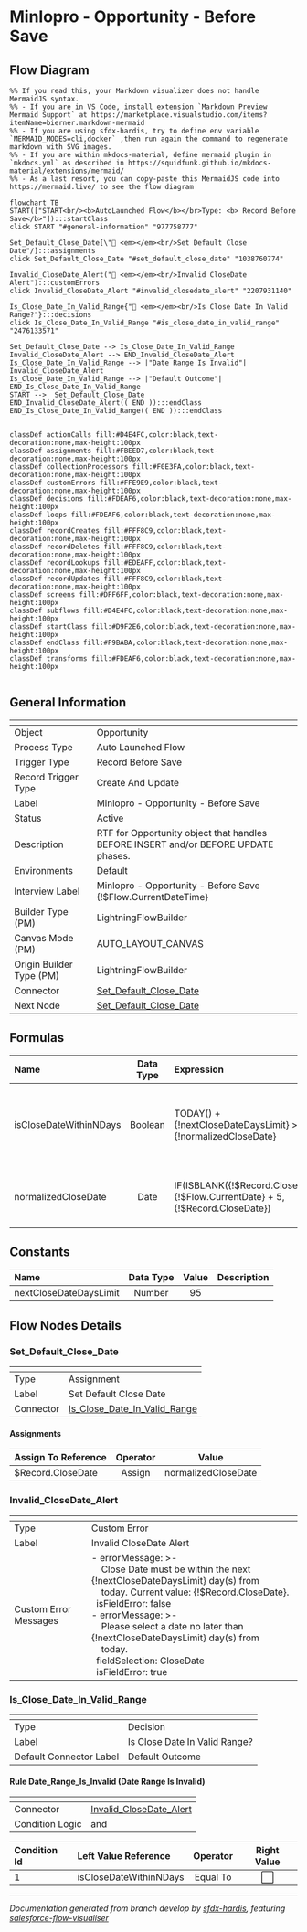 # Minlopro - Opportunity - Before Save

## Flow Diagram

```mermaid
%% If you read this, your Markdown visualizer does not handle MermaidJS syntax.
%% - If you are in VS Code, install extension `Markdown Preview Mermaid Support` at https://marketplace.visualstudio.com/items?itemName=bierner.markdown-mermaid
%% - If you are using sfdx-hardis, try to define env variable `MERMAID_MODES=cli,docker` ,then run again the command to regenerate markdown with SVG images.
%% - If you are within mkdocs-material, define mermaid plugin in `mkdocs.yml` as described in https://squidfunk.github.io/mkdocs-material/extensions/mermaid/
%% - As a last resort, you can copy-paste this MermaidJS code into https://mermaid.live/ to see the flow diagram

flowchart TB
START(["START<br/><b>AutoLaunched Flow</b></br>Type: <b> Record Before Save</b>"]):::startClass
click START "#general-information" "977758777"

Set_Default_Close_Date[\"🟰 <em></em><br/>Set Default Close Date"/]:::assignments
click Set_Default_Close_Date "#set_default_close_date" "1038760774"

Invalid_CloseDate_Alert("🚫 <em></em><br/>Invalid CloseDate Alert"):::customErrors
click Invalid_CloseDate_Alert "#invalid_closedate_alert" "2207931140"

Is_Close_Date_In_Valid_Range{"🔀 <em></em><br/>Is Close Date In Valid Range?"}:::decisions
click Is_Close_Date_In_Valid_Range "#is_close_date_in_valid_range" "2476133571"

Set_Default_Close_Date --> Is_Close_Date_In_Valid_Range
Invalid_CloseDate_Alert --> END_Invalid_CloseDate_Alert
Is_Close_Date_In_Valid_Range --> |"Date Range Is Invalid"| Invalid_CloseDate_Alert
Is_Close_Date_In_Valid_Range --> |"Default Outcome"| END_Is_Close_Date_In_Valid_Range
START -->  Set_Default_Close_Date
END_Invalid_CloseDate_Alert(( END )):::endClass
END_Is_Close_Date_In_Valid_Range(( END )):::endClass


classDef actionCalls fill:#D4E4FC,color:black,text-decoration:none,max-height:100px
classDef assignments fill:#FBEED7,color:black,text-decoration:none,max-height:100px
classDef collectionProcessors fill:#F0E3FA,color:black,text-decoration:none,max-height:100px
classDef customErrors fill:#FFE9E9,color:black,text-decoration:none,max-height:100px
classDef decisions fill:#FDEAF6,color:black,text-decoration:none,max-height:100px
classDef loops fill:#FDEAF6,color:black,text-decoration:none,max-height:100px
classDef recordCreates fill:#FFF8C9,color:black,text-decoration:none,max-height:100px
classDef recordDeletes fill:#FFF8C9,color:black,text-decoration:none,max-height:100px
classDef recordLookups fill:#EDEAFF,color:black,text-decoration:none,max-height:100px
classDef recordUpdates fill:#FFF8C9,color:black,text-decoration:none,max-height:100px
classDef screens fill:#DFF6FF,color:black,text-decoration:none,max-height:100px
classDef subflows fill:#D4E4FC,color:black,text-decoration:none,max-height:100px
classDef startClass fill:#D9F2E6,color:black,text-decoration:none,max-height:100px
classDef endClass fill:#F9BABA,color:black,text-decoration:none,max-height:100px
classDef transforms fill:#FDEAF6,color:black,text-decoration:none,max-height:100px


```

<!-- Flow description -->

## General Information

|<!-- -->|<!-- -->|
|:---|:---|
|Object|Opportunity|
|Process Type| Auto Launched Flow|
|Trigger Type| Record Before Save|
|Record Trigger Type| Create And Update|
|Label|Minlopro - Opportunity - Before Save|
|Status|Active|
|Description|RTF for Opportunity object that handles BEFORE INSERT and/or BEFORE UPDATE phases.|
|Environments|Default|
|Interview Label|Minlopro - Opportunity - Before Save {!$Flow.CurrentDateTime}|
| Builder Type (PM)|LightningFlowBuilder|
| Canvas Mode (PM)|AUTO_LAYOUT_CANVAS|
| Origin Builder Type (PM)|LightningFlowBuilder|
|Connector|[Set_Default_Close_Date](#set_default_close_date)|
|Next Node|[Set_Default_Close_Date](#set_default_close_date)|


## Formulas

|Name|Data Type|Expression|Description|
|:-- |:--:|:-- |:--  |
|isCloseDateWithinNDays|Boolean|TODAY() + {!nextCloseDateDaysLimit} >= {!normalizedCloseDate}|Ensures the CloseDate is on or before N days from today (N = 20 days).|
|normalizedCloseDate|Date|IF(ISBLANK({!$Record.CloseDate}), {!$Flow.CurrentDate} + 5, {!$Record.CloseDate})|Defaults 'CloseDate' to 5 days from now if not set.|


## Constants

|Name|Data Type|Value|Description|
|:-- |:--:|:--:|:--  |
|nextCloseDateDaysLimit|Number|95|<!-- -->|


## Flow Nodes Details

### Set_Default_Close_Date

|<!-- -->|<!-- -->|
|:---|:---|
|Type|Assignment|
|Label|Set Default Close Date|
|Connector|[Is_Close_Date_In_Valid_Range](#is_close_date_in_valid_range)|


#### Assignments

|Assign To Reference|Operator|Value|
|:-- |:--:|:--: |
|$Record.CloseDate| Assign|normalizedCloseDate|




### Invalid_CloseDate_Alert

|<!-- -->|<!-- -->|
|:---|:---|
|Type|Custom Error|
|Label|Invalid CloseDate Alert|
|Custom Error Messages|- errorMessage: >-<br/>&nbsp;&nbsp;&nbsp;&nbsp;Close Date must be within the next {!nextCloseDateDaysLimit} day(s) from<br/>&nbsp;&nbsp;&nbsp;&nbsp;today. Current value: {!$Record.CloseDate}.<br/>&nbsp;&nbsp;isFieldError: false<br/>- errorMessage: >-<br/>&nbsp;&nbsp;&nbsp;&nbsp;Please select a date no later than {!nextCloseDateDaysLimit} day(s) from<br/>&nbsp;&nbsp;&nbsp;&nbsp;today.<br/>&nbsp;&nbsp;fieldSelection: CloseDate<br/>&nbsp;&nbsp;isFieldError: true<br/>|


### Is_Close_Date_In_Valid_Range

|<!-- -->|<!-- -->|
|:---|:---|
|Type|Decision|
|Label|Is Close Date In Valid Range?|
|Default Connector Label|Default Outcome|


#### Rule Date_Range_Is_Invalid (Date Range Is Invalid)

|<!-- -->|<!-- -->|
|:---|:---|
|Connector|[Invalid_CloseDate_Alert](#invalid_closedate_alert)|
|Condition Logic|and|




|Condition Id|Left Value Reference|Operator|Right Value|
|:-- |:-- |:--:|:--: |
|1|isCloseDateWithinNDays| Equal To|⬜|








___

_Documentation generated from branch develop by [sfdx-hardis](https://sfdx-hardis.cloudity.com), featuring [salesforce-flow-visualiser](https://github.com/toddhalfpenny/salesforce-flow-visualiser)_